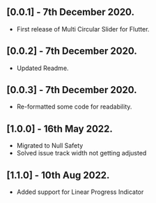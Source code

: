 ## [0.0.1] - 7th December 2020.

* First release of Multi Circular Slider for Flutter.

## [0.0.2] - 7th December 2020.

* Updated Readme.

## [0.0.3] - 7th December 2020.

* Re-formatted some code for readability.

## [1.0.0] - 16th May 2022.
* Migrated to Null Safety
* Solved issue track width not getting adjusted

## [1.1.0] - 10th Aug 2022.
* Added support for Linear Progress Indicator
